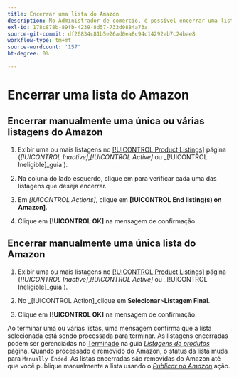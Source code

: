 ```yaml
---
title: Encerrar uma lista do Amazon
description: No Administrador de comércio, é possível encerrar uma lista do Amazon no painel Sales Channel do Amazon.
exl-id: 178c878b-89fb-4239-8d57-733d0884a73a
source-git-commit: df26834c81b5e26ad0ea8c94c14292eb7c24bae8
workflow-type: tm+mt
source-wordcount: '157'
ht-degree: 0%

---
```


# Encerrar uma lista do Amazon

## Encerrar manualmente uma única ou várias listagens do Amazon

1. Exibir uma ou mais listagens no [[!UICONTROL Product Listings]](./managing-product-listings.md) página (_[!UICONTROL Inactive]_,_[!UICONTROL Active]_ ou _[!UICONTROL Ineligible]_guia ).

1. Na coluna do lado esquerdo, clique em para verificar cada uma das listagens que deseja encerrar.

1. Em _[!UICONTROL Actions]_, clique em **[!UICONTROL End listing(s) on Amazon]**.

1. Clique em **[!UICONTROL OK]** na mensagem de confirmação.

## Encerrar manualmente uma única lista do Amazon

1. Exibir uma ou mais listagens no [[!UICONTROL Product Listings]](./managing-product-listings.md) página (_[!UICONTROL Inactive]_,_[!UICONTROL Active]_ ou _[!UICONTROL Ineligible]_guia ).

1. No _[!UICONTROL Action]_clique em **Selecionar**>**Listagem Final**.

1. Clique em **[!UICONTROL OK]** na mensagem de confirmação.

Ao terminar uma ou várias listas, uma mensagem confirma que a lista selecionada está sendo processada para terminar. As listagens encerradas podem ser gerenciadas no [Terminado](./ended-listings.md) na guia [_Listagens de produtos_](./managing-product-listings.md) página. Quando processado e removido do Amazon, o status da lista muda para `Manually Ended`. As listas encerradas são removidas do Amazon até que você publique manualmente a lista usando o [_Publicar no Amazon_](./publish-listings-manually.md) ação.
